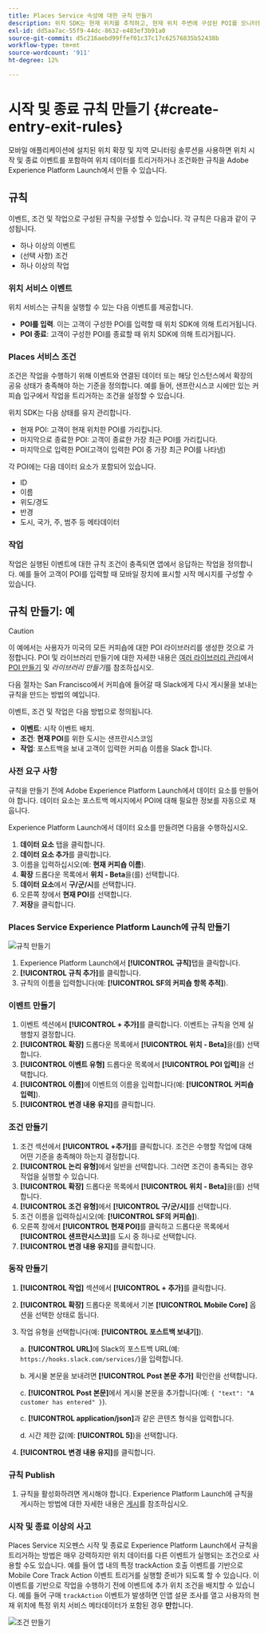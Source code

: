 ```yaml
---
title: Places Service 속성에 대한 규칙 만들기
description: 위치 SDK는 현재 위치를 추적하고, 현재 위치 주변에 구성된 POI를 모니터링하고, 이러한 POI에 대한 시작 및 종료 이벤트를 추적합니다.
exl-id: dd5aa7ac-55f9-44dc-8632-e483ef3b91a0
source-git-commit: d5c216aebd99ffef01c37c17c62576835b52438b
workflow-type: tm+mt
source-wordcount: '911'
ht-degree: 12%

---
```


# 시작 및 종료 규칙 만들기 {#create-entry-exit-rules}

모바일 애플리케이션에 설치된 위치 확장 및 지역 모니터링 솔루션을 사용하면 위치 시작 및 종료 이벤트를 포함하여 위치 데이터를 트리거하거나 조건화한 규칙을 Adobe Experience Platform Launch에서 만들 수 있습니다.

## 규칙

이벤트, 조건 및 작업으로 구성된 규칙을 구성할 수 있습니다. 각 규칙은 다음과 같이 구성됩니다.

* 하나 이상의 이벤트
* (선택 사항) 조건
* 하나 이상의 작업

### 위치 서비스 이벤트

위치 서비스는 규칙을 실행할 수 있는 다음 이벤트를 제공합니다.

* **POI를 입력**. 이는 고객이 구성한 POI를 입력할 때 위치 SDK에 의해 트리거됩니다.
* **POI 종료**: 고객이 구성한 POI를 종료할 때 위치 SDK에 의해 트리거됩니다.

### Places 서비스 조건

조건은 작업을 수행하기 위해 이벤트와 연결된 데이터 또는 해당 인스턴스에서 확장의 공유 상태가 충족해야 하는 기준을 정의합니다. 예를 들어, 샌프란시스코 시에만 있는 커피숍 입구에서 작업을 트리거하는 조건을 설정할 수 있습니다.

위치 SDK는 다음 상태를 유지 관리합니다.

* 현재 POI: 고객이 현재 위치한 POI를 가리킵니다.
* 마지막으로 종료한 POI: 고객이 종료한 가장 최근 POI를 가리킵니다.
* 마지막으로 입력한 POI(고객이 입력한 POI 중 가장 최근 POI를 나타냄)

각 POI에는 다음 데이터 요소가 포함되어 있습니다.

* ID
* 이름
* 위도/경도
* 반경
* 도시, 국가, 주, 범주 등 메타데이터

### 작업

작업은 실행된 이벤트에 대한 규칙 조건이 충족되면 앱에서 응답하는 작업을 정의합니다. 예를 들어 고객이 POI를 입력할 때 모바일 장치에 표시할 시작 메시지를 구성할 수 있습니다.

## 규칙 만들기: 예

>[!CAUTION]
>
>이 예에서는 사용자가 미국의 모든 커피숍에 대한 POI 라이브러리를 생성한 것으로 가정합니다. POI 및 라이브러리 만들기에 대한 자세한 내용은 [여러 라이브러리 관리](https://experienceleague.adobe.com/docs/places/using/poi-mgmt-ui/manage-libraries-in-the-places-ui.html?lang=ko)에서 [POI 만들기](/help/poi-mgmt-ui/create-a-poi-ui.md) 및 *라이브러리 만들기*&#x200B;를 참조하십시오.

다음 절차는 San Francisco에서 커피숍에 들어갈 때 Slack에게 다시 게시물을 보내는 규칙을 만드는 방법의 예입니다.

이벤트, 조건 및 작업은 다음 방법으로 정의됩니다.

* **이벤트**: 시작 이벤트 배치.
* **조건**: **현재 POI**&#x200B;를 위한 도시는 샌프란시스코임
* **작업**: 포스트백을 보내 고객이 입력한 커피숍 이름을 Slack 합니다.

### 사전 요구 사항

규칙을 만들기 전에 Adobe Experience Platform Launch에서 데이터 요소를 만들어야 합니다. 데이터 요소는 포스트백 메시지에서 POI에 대해 필요한 정보를 자동으로 채웁니다.

Experience Platform Launch에서 데이터 요소를 만들려면 다음을 수행하십시오.

1. **데이터 요소** 탭을 클릭합니다.
1. **데이터 요소 추가**&#x200B;를 클릭합니다.
1. 이름을 입력하십시오(예: **현재 커피숍 이름**).
1. **확장** 드롭다운 목록에서 **위치 - Beta**&#x200B;을(를) 선택합니다.
1. **데이터 요소**&#x200B;에서 **구/군/시**&#x200B;를 선택합니다.
1. 오른쪽 창에서 **현재 POI**&#x200B;를 선택합니다.
1. **저장**&#x200B;을 클릭합니다.

### Places Service Experience Platform Launch에 규칙 만들기

![규칙 만들기](/help/assets/placesrule.png)

1. Experience Platform Launch에서 **[!UICONTROL 규칙]**&#x200B;탭을 클릭합니다.
1. **[!UICONTROL 규칙 추가]**&#x200B;를 클릭합니다.
1. 규칙의 이름을 입력합니다(예: **[!UICONTROL SF의 커피숍 항목 추적]**).

### 이벤트 만들기

1. 이벤트 섹션에서 **[!UICONTROL + 추가]**&#x200B;를 클릭합니다. 이벤트는 규칙을 언제 실행할지 결정합니다.
1. **[!UICONTROL 확장]** 드롭다운 목록에서 **[!UICONTROL 위치 - Beta]**&#x200B;을(를) 선택합니다.
1. **[!UICONTROL 이벤트 유형]** 드롭다운 목록에서 **[!UICONTROL POI 입력]**&#x200B;을 선택합니다.
1. **[!UICONTROL 이름]**&#x200B;에 이벤트의 이름을 입력합니다(예: **[!UICONTROL 커피숍 입력]**).
1. **[!UICONTROL 변경 내용 유지]**&#x200B;를 클릭합니다.

### 조건 만들기

1. 조건 섹션에서 **[!UICONTROL +추가]**&#x200B;를 클릭합니다. 조건은 수행할 작업에 대해 어떤 기준을 충족해야 하는지 결정합니다.
1. **[!UICONTROL 논리 유형]**&#x200B;에서 일반을 선택합니다. 그러면 조건이 충족되는 경우 작업을 실행할 수 있습니다.
1. **[!UICONTROL 확장]** 드롭다운 목록에서 **[!UICONTROL 위치 - Beta]**&#x200B;을(를) 선택합니다.
1. **[!UICONTROL 조건 유형]**&#x200B;에서 **[!UICONTROL 구/군/시]**&#x200B;를 선택합니다.
1. 조건 이름을 입력하십시오(예: **[!UICONTROL SF의 커피숍]**).
1. 오른쪽 창에서 **[!UICONTROL 현재 POI]**&#x200B;를 클릭하고 드롭다운 목록에서 **[!UICONTROL 샌프란시스코]**&#x200B;를 도시 중 하나로 선택합니다.
1. **[!UICONTROL 변경 내용 유지]**&#x200B;를 클릭합니다.

### 동작 만들기

1. **[!UICONTROL 작업]** 섹션에서 **[!UICONTROL + 추가]**&#x200B;를 클릭합니다.
1. **[!UICONTROL 확장]** 드롭다운 목록에서 기본 **[!UICONTROL Mobile Core]** 옵션을 선택한 상태로 둡니다.
1. 작업 유형을 선택합니다(예: **[!UICONTROL 포스트백 보내기]**).

   a. **[!UICONTROL URL]**&#x200B;에 Slack의 포스트백 URL(예: `https://hooks.slack.com/services/`)을 입력합니다.

   b. 게시물 본문을 보내려면 **[!UICONTROL Post 본문 추가]** 확인란을 선택합니다.

   c. **[!UICONTROL Post 본문]**&#x200B;에서 게시물 본문을 추가합니다(예: `{ "text": "A customer has entered" }`).

   c. **[!UICONTROL application/json]**&#x200B;과 같은 콘텐츠 형식을 입력합니다.

   d. 시간 제한 값(예: **[!UICONTROL 5]**)을 선택합니다.

1. **[!UICONTROL 변경 내용 유지]**&#x200B;를 클릭합니다.

### 규칙 Publish

1. 규칙을 활성화하려면 게시해야 합니다. Experience Platform Launch에 규칙을 게시하는 방법에 대한 자세한 내용은 [게시](https://experienceleague.adobe.com/docs/experience-platform/tags/publish/overview.html?lang=ko)를 참조하십시오.

### 시작 및 종료 이상의 사고

Places Service 지오펜스 시작 및 종료로 Experience Platform Launch에서 규칙을 트리거하는 방법은 매우 강력하지만 위치 데이터를 다른 이벤트가 실행되는 조건으로 사용할 수도 있습니다. 예를 들어 앱 내의 특정 trackAction 호출 이벤트를 기반으로 Mobile Core Track Action 이벤트 트리거를 실행할 준비가 되도록 할 수 있습니다. 이 이벤트를 기반으로 작업을 수행하기 전에 이벤트에 추가 위치 조건을 배치할 수 있습니다. 예를 들어 구매 `trackAction` 이벤트가 발생하면 인앱 설문 조사를 열고 사용자의 현재 위치에 특정 위치 서비스 메타데이터가 포함된 경우 **만**&#x200B;합니다.

![조건 만들기](/help/assets/places-condition.png)
